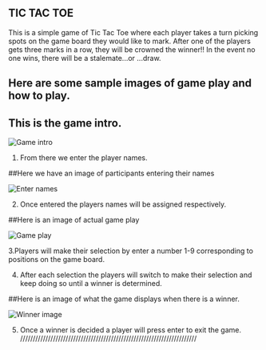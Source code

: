 ## TIC TAC TOE
 This is a simple game of Tic Tac Toe where each player takes a turn picking spots on the game board they would like to mark. 
 After one of the players gets three marks in a row, they will be crowned the winner!! In the event no one wins, there will be a stalemate...or ...draw.

 ## Here are some sample images of game play and how to play.

## This is the game intro.

![Game intro](https://github.com/rjjohnson1204/Lab04-Classes-Objects_TicTacToe/blob/master/Assets/Game_intro_Capture.PNG) 

1. From there we enter the player names.


##Here we have an image of participants entering their names

![Enter names](https://github.com/rjjohnson1204/Lab04-Classes-Objects_TicTacToe/blob/master/Assets/Entering_of_player_names_Capture.PNG) 

2. Once entered the players names will be assigned respectively.


##Here is an image of actual game play

![ Game play](https://github.com/rjjohnson1204/Lab04-Classes-Objects_TicTacToe/blob/master/Assets/Game_play_Capture.PNG) 

3.Players will make their selection by enter a number 1-9 corresponding to positions on the game board.

4. After each selection the players will switch to make their selection and keep doing so until a winner is determined.


##Here is an image of what the game displays when there is a winner.

![Winner image](https://github.com/rjjohnson1204/Lab04-Classes-Objects_TicTacToe/blob/master/Assets/Winner_Capture.PNG) 

5. Once a winner is decided a player will press enter to exit the game. 
 //////////////////////////////////////////////////////////////////////
